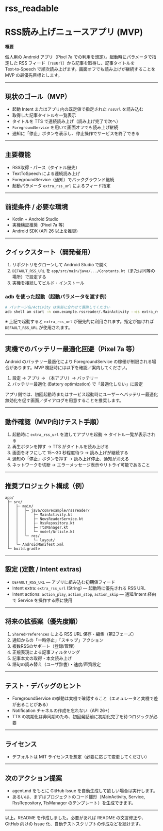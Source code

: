 # rss_readable
# RSS読み上げニュースアプリ (MVP)

**概要**

個人用の Android アプリ（Pixel 7a での利用を想定）。起動時にパラメータで指定した RSS フィード（`rssUrl`）から記事を取得し、記事タイトルを Text‑to‑Speech で順次読み上げます。画面オフでも読み上げが継続することを MVP の最優先目標とします。

---

## 現状のゴール（MVP）

* 起動 Intent またはアプリ内の既定値で指定された `rssUrl` を読み込む
* 取得した記事タイトルを一覧表示
* タイトルを TTS で連続読み上げ（読み上げ完了で次へ）
* `ForegroundService` を用いて画面オフでも読み上げ継続
* 通知に「停止」ボタンを表示し、停止操作でサービスを終了できる

---

## 主要機能

* RSS取得・パース（タイトル優先）
* TextToSpeech による連続読み上げ
* ForegroundService（通知）でバックグラウンド継続
* 起動パラメータ `extra_rss_url` によるフィード指定

---

## 前提条件 / 必要な環境

* Kotlin + Android Studio
* 実機検証推奨（Pixel 7a 等）
* Android SDK (API 26 以上を推奨)

---

## クイックスタート（開発者用）

1. リポジトリをクローンして Android Studio で開く
2. `DEFAULT_RSS_URL` を `app/src/main/java/.../Constants.kt`（または同等の場所）で設定する
3. 実機を接続してビルド・インストール

### adb を使った起動（起動パラメータを渡す例）

```bash
# パッケージ名/Activity は実装に合わせて置換してください
adb shell am start -n com.example.rssreader/.MainActivity --es extra_rss_url "https://example.com/feed"
```

※ 上記で起動すると `extra_rss_url` が優先的に利用されます。指定が無ければ `DEFAULT_RSS_URL` が使用されます。

---

## 実機でのバッテリー最適化回避（Pixel 7a 等）

Android のバッテリー最適化により ForegroundService の稼働が制限される場合があります。MVP 検証時には以下を確認／案内してください。

1. 設定 → アプリ → （本アプリ）→ バッテリー
2. バッテリー最適化 (Battery optimization) で「最適化しない」に設定

アプリ側では、初回起動時またはサービス起動時にユーザーへバッテリー最適化無効化を促す画面／ダイアログを用意することを推奨します。

---

## 動作確認（MVP向けテスト手順）

1. 起動時に `extra_rss_url` を渡してアプリを起動 → タイトル一覧が表示される
2. 再生ボタンを押す → TTS がタイトルを読み上げる
3. 画面をオフにして 15～30 秒程度待つ → 読み上げが継続する
4. 通知の「停止」ボタンを押す → 読み上げ停止、通知が消える
5. ネットワークを切断 → エラーメッセージ表示やリトライ可能であること

---

## 推奨プロジェクト構成（例）

```
app/
 ├─ src/
 │   ├─ main/
 │   │   ├─ java/com/example/rssreader/
 │   │   │   ├─ MainActivity.kt
 │   │   │   ├─ NewsReaderService.kt
 │   │   │   ├─ RssRepository.kt
 │   │   │   ├─ TtsManager.kt
 │   │   │   └─ model/Article.kt
 │   │   └─ res/
 │   │       └─ layout/
 │   └─ AndroidManifest.xml
 └─ build.gradle
```

---

## 設定 (定数 / Intent extras)

* `DEFAULT_RSS_URL` — アプリに組み込む初期値フィード
* Intent extra: `extra_rss_url` (String) — 起動時に優先される RSS URL
* Intent actions: `action_play`, `action_stop`, `action_skip` — 通知/Intent 経由で Service を操作する際に使用

---

## 将来の拡張案（優先度順）

1. `SharedPreferences` による RSS URL 保存・編集（第2フェーズ）
2. 通知からの「一時停止」「スキップ」アクション
3. 複数RSSのサポート（登録/管理）
4. 正規表現による記事フィルタリング
5. 記事本文の取得・本文読み上げ
6. 語句の読み替え（ユーザ辞書）・速度/声質設定

---

## テスト・デバッグのヒント

* ForegroundService の挙動は実機で確認すること（エミュレータと実機で差が出ることがある）
* Notification チャネルの作成を忘れない（API 26+）
* TTS の初期化は非同期のため、初回発話前に初期化完了を待つロジックが必要

---

## ライセンス

* デフォルトは MIT ライセンスを想定（必要に応じて変更してください）

---

## 次のアクション提案

* agent.md をもとに GitHub Issue を自動生成して欲しい場合は実行します。
* あるいは、まずはプロジェクトのコード雛形（MainActivity, Service, RssRepository, TtsManager のテンプレート）を生成できます。

---

以上。README を作成しました。必要があれば README の文言修正や、GitHub 向けの Issue 化、自動テストスクリプトの作成などを続けます。
